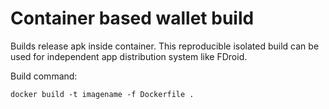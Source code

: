 # Container based wallet build
Builds release apk inside container. This reproducible isolated build can be used for independent app distribution system like FDroid.

Build command:

    docker build -t imagename -f Dockerfile .
